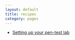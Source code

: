 ```yaml
---
layout: default
title: recipes
category: pages
---
```



  * [Setting up your pen-test lab](pentest_lab.html)
